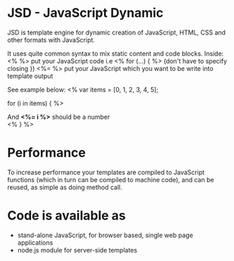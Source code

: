 # JSD - JavaScript Dynamic
JSD is template engine for dynamic creation of JavaScript, HTML, CSS and other formats
with JavaScript.

It uses quite common syntax to mix static content and code blocks. Inside:
<% %> put your JavaScript code i.e <% for (...) { %> (don't have to specify closing })
<%= %> put your JavaScript which you want to be write into template output

See example below:
<%
var items = [0, 1, 2, 3, 4, 5];

for (i in items) {
%>
	<div 
		style="position: relative; transform: translate(<%= i*5 %>px, 0px);"
		onclick="window.alert('You clicked ' + <%= i %>);"
	>
	And <b><%= i %></b> should be a number
	</div>
<%
}
%>

# Performance
To increase performance your templates are compiled to JavaScript functions (which in turn can be
compiled to machine code), and can be reused, as simple as doing method call.

# Code is available as
* stand-alone JavaScript, for browser based, single web page applications
* node.js module for server-side templates
